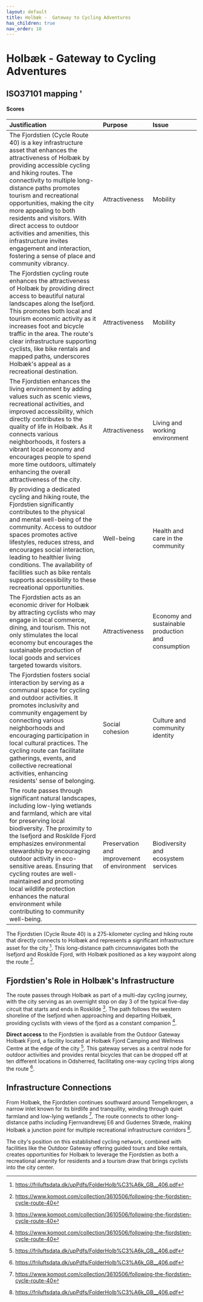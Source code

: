 ```yaml
---
layout: default
title: Holbæk -  Gateway to Cycling Adventures
has_children: true
nav_order: 10
---
```




# Holbæk -  Gateway to Cycling Adventures

## ISO37101 mapping '

#### Scores

| Justification                                                                                                                                                                                                                                                                                                                                                                                                                                                                                   | Purpose                                     | Issue                                              |
|:------------------------------------------------------------------------------------------------------------------------------------------------------------------------------------------------------------------------------------------------------------------------------------------------------------------------------------------------------------------------------------------------------------------------------------------------------------------------------------------------|:--------------------------------------------|:---------------------------------------------------|
| The Fjordstien (Cycle Route 40) is a key infrastructure asset that enhances the attractiveness of Holbæk by providing accessible cycling and hiking routes. The connectivity to multiple long-distance paths promotes tourism and recreational opportunities, making the city more appealing to both residents and visitors. With direct access to outdoor activities and amenities, this infrastructure invites engagement and interaction, fostering a sense of place and community vibrancy. | Attractiveness                              | Mobility                                           |
| The Fjordstien cycling route enhances the attractiveness of Holbæk by providing direct access to beautiful natural landscapes along the Isefjord. This promotes both local and tourism economic activity as it increases foot and bicycle traffic in the area. The route's clear infrastructure supporting cyclists, like bike rentals and mapped paths, underscores Holbæk's appeal as a recreational destination.                                                                             | Attractiveness                              | Mobility                                           |
| The Fjordstien enhances the living environment by adding values such as scenic views, recreational activities, and improved accessibility, which directly contributes to the quality of life in Holbæk. As it connects various neighborhoods, it fosters a vibrant local economy and encourages people to spend more time outdoors, ultimately enhancing the overall attractiveness of the city.                                                                                                | Attractiveness                              | Living and working environment                     |
| By providing a dedicated cycling and hiking route, the Fjordstien significantly contributes to the physical and mental well-being of the community. Access to outdoor spaces promotes active lifestyles, reduces stress, and encourages social interaction, leading to healthier living conditions. The availability of facilities such as bike rentals supports accessibility to these recreational opportunities.                                                                             | Well-being                                  | Health and care in the community                   |
| The Fjordstien acts as an economic driver for Holbæk by attracting cyclists who may engage in local commerce, dining, and tourism. This not only stimulates the local economy but encourages the sustainable production of local goods and services targeted towards visitors.                                                                                                                                                                                                                  | Attractiveness                              | Economy and sustainable production and consumption |
| The Fjordstien fosters social interaction by serving as a communal space for cycling and outdoor activities. It promotes inclusivity and community engagement by connecting various neighborhoods and encouraging participation in local cultural practices. The cycling route can facilitate gatherings, events, and collective recreational activities, enhancing residents' sense of belonging.                                                                                              | Social cohesion                             | Culture and community identity                     |
| The route passes through significant natural landscapes, including low-lying wetlands and farmland, which are vital for preserving local biodiversity. The proximity to the Isefjord and Roskilde Fjord emphasizes environmental stewardship by encouraging outdoor activity in eco-sensitive areas. Ensuring that cycling routes are well-maintained and promoting local wildlife protection enhances the natural environment while contributing to community well-being.                      | Preservation and improvement of environment | Biodiversity and ecosystem services                |

The Fjordstien (Cycle Route 40) is a 275-kilometer cycling and hiking route that directly connects to Holbæk and represents a significant infrastructure asset for the city [^1]. This long-distance path circumnavigates both the Isefjord and Roskilde Fjord, with Holbæk positioned as a key waypoint along the route [^2].

## Fjordstien's Role in Holbæk's Infrastructure

The route passes through Holbæk as part of a multi-day cycling journey, with the city serving as an overnight stop on day 3 of the typical five-day circuit that starts and ends in Roskilde [^2]. The path follows the western shoreline of the Isefjord when approaching and departing Holbæk, providing cyclists with views of the fjord as a constant companion [^2].

**Direct access** to the Fjordstien is available from the Outdoor Gateway Holbæk Fjord, a facility located at Holbæk Fjord Camping and Wellness Centre at the edge of the city [^1]. This gateway serves as a central node for outdoor activities and provides rental bicycles that can be dropped off at ten different locations in Odsherred, facilitating one-way cycling trips along the route [^1].

## Infrastructure Connections

From Holbæk, the Fjordstien continues southward around Tempelkrogen, a narrow inlet known for its birdlife and tranquility, winding through quiet farmland and low-lying wetlands [^2]. The route connects to other long-distance paths including Fjernvandrevej E6 and Gudernes Stræde, making Holbæk a junction point for multiple recreational infrastructure corridors [^1].

The city's position on this established cycling network, combined with facilities like the Outdoor Gateway offering guided tours and bike rentals, creates opportunities for Holbæk to leverage the Fjordstien as both a recreational amenity for residents and a tourism draw that brings cyclists into the city center.

[^1]: https://friluftsdata.dk/upPdfs/FolderHolb%C3%A6k_GB__406.pdf
[^2]: https://www.komoot.com/collection/3610506/following-the-fjordstien-cycle-route-40